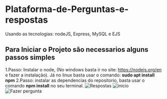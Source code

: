 # Plataforma-de-Perguntas-e-respostas
 Usando as tecnologias: nodeJS, Express, MySQL e EJS 
 
 ## Para Iniciar o Projeto são necessarios alguns passos simples
 1.Passo: Instalar o node, (No windows basta ir no site: https://nodejs.org/en e fazer a instalação). 
 Já no linux basta usar o comando: **sudo apt install npm** 
 2.Passo: instalar as dependencias do repositorio, basta usar o comando **npm install** no seu terminal.
![Respostas](https://github.com/italo12346/Plataforma-de-Perguntas-e-respostas/assets/78382234/88a4c9d5-09ac-4133-832c-0d2866832d7b)
![inicio](https://github.com/italo12346/Plataforma-de-Perguntas-e-respostas/assets/78382234/78211a69-9410-4f33-ba41-39f7d07ece7a)
![Fazer pergunta](https://github.com/italo12346/Plataforma-de-Perguntas-e-respostas/assets/78382234/8e1671f0-f64e-44ae-9390-4e553969f967)
